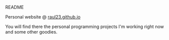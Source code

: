 README

Personal website @ [raul23.github.io](raul23.github.io)

You will find there the personal programming projects I'm working right now and some other goodies.
